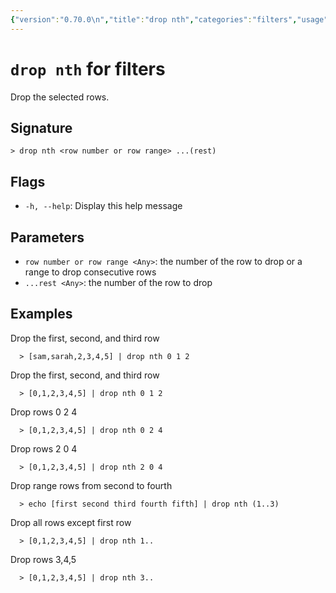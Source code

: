 ```yaml
---
{"version":"0.70.0\n","title":"drop nth","categories":"filters","usage":"Drop the selected rows.\n"}
---
```

<!-- THIS FILE IS GENERATED BY update_book_commands.cjs USING NUSHELL'S HELP COMMANDS.
REFRAIN FROM EDITING IT MANUALLY.-->
# <code>drop nth</code> for filters

<div class='command-title'>Drop the selected rows.</div>

## Signature

```> drop nth <row number or row range> ...(rest)```

## Flags

 * ```-h, --help```: Display this help message
## Parameters

 * ```row number or row range <Any>```: the number of the row to drop or a range to drop consecutive rows
 * ```...rest <Any>```: the number of the row to drop
## Examples

  Drop the first, second, and third row
```shell
  > [sam,sarah,2,3,4,5] | drop nth 0 1 2
```
  Drop the first, second, and third row
```shell
  > [0,1,2,3,4,5] | drop nth 0 1 2
```
  Drop rows 0 2 4
```shell
  > [0,1,2,3,4,5] | drop nth 0 2 4
```
  Drop rows 2 0 4
```shell
  > [0,1,2,3,4,5] | drop nth 2 0 4
```
  Drop range rows from second to fourth
```shell
  > echo [first second third fourth fifth] | drop nth (1..3)
```
  Drop all rows except first row
```shell
  > [0,1,2,3,4,5] | drop nth 1..
```
  Drop rows 3,4,5
```shell
  > [0,1,2,3,4,5] | drop nth 3..
```


